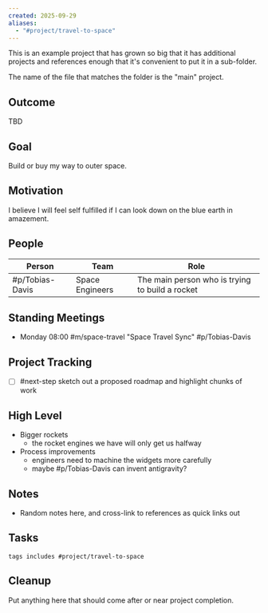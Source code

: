 ```yaml
---
created: 2025-09-29
aliases:
  - "#project/travel-to-space"
---
```


This is an example project that has grown so big that it has additional projects and references enough that it's convenient to put it in a sub-folder.

The name of the file that matches the folder is the "main" project.

## Outcome
TBD
## Goal
Build or buy my way to outer space.
## Motivation
I believe I will feel self fulfilled if I can look down on the blue earth in amazement.
## People
| Person | Team | Role |
| - | - | - |
| #p/Tobias-Davis | Space Engineers | The main person who is trying to build a rocket |
## Standing Meetings
- Monday 08:00 #m/space-travel "Space Travel Sync" #p/Tobias-Davis
## Project Tracking
- [ ] #next-step sketch out a proposed roadmap and highlight chunks of work
## High Level
- Bigger rockets
	- the rocket engines we have will only get us halfway
- Process improvements
	- engineers need to machine the widgets more carefully
	- maybe #p/Tobias-Davis can invent antigravity?
## Notes
- Random notes here, and cross-link to references as quick links out
## Tasks
```tasks
tags includes #project/travel-to-space
```
## Cleanup
Put anything here that should come after or near project completion.
